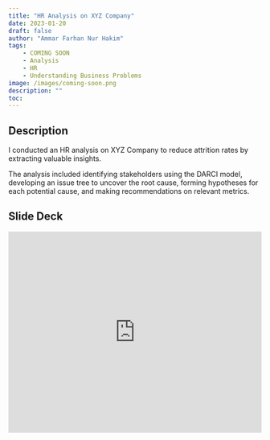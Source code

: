 ```yaml
---
title: "HR Analysis on XYZ Company"
date: 2023-01-20
draft: false
author: "Ammar Farhan Nur Hakim"
tags:
    - COMING SOON
    - Analysis
    - HR
    - Understanding Business Problems
image: /images/coming-soon.png
description: ""
toc:
---
```


## Description

I conducted an HR analysis on XYZ Company to reduce attrition rates by extracting valuable insights. 

The analysis included identifying stakeholders using the DARCI model, developing an issue tree to uncover the root cause, forming hypotheses for each potential cause, and making recommendations on relevant metrics.

## Slide Deck

<iframe src="https://docs.google.com/presentation/d/e/2PACX-1vR183Fcj2MuDkb4hJB11AYsRsxIprUGs3uOjWTVnlBo9gsPYtuZOkjTIWgJ1BSYCgETncBwfOpl6IcG/embed?start=false&loop=false&delayms=3000" frameborder="0" width="100%" height="400" allowfullscreen="true" mozallowfullscreen="true" webkitallowfullscreen="true"></iframe>